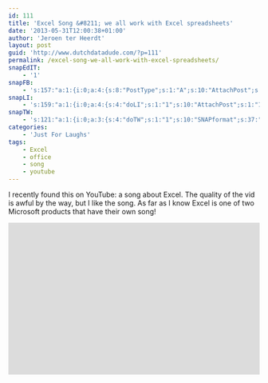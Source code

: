```yaml
---
id: 111
title: 'Excel Song &#8211; we all work with Excel spreadsheets'
date: '2013-05-31T12:00:38+01:00'
author: 'Jeroen ter Heerdt'
layout: post
guid: 'http://www.dutchdatadude.com/?p=111'
permalink: /excel-song-we-all-work-with-excel-spreadsheets/
snapEdIT:
    - '1'
snapFB:
    - 's:157:"a:1:{i:0;a:4:{s:8:"PostType";s:1:"A";s:10:"AttachPost";s:1:"2";s:10:"SNAPformat";s:51:"New post (%TITLE%) has been published on %SITENAME%";s:4:"doFB";i:0;}}";'
snapLI:
    - 's:159:"a:1:{i:0;a:4:{s:4:"doLI";s:1:"1";s:10:"AttachPost";s:1:"1";s:10:"SNAPformat";s:27:"New blog post on %SITENAME%";s:11:"SNAPformatT";s:18:"New Post - %TITLE%";}}";'
snapTW:
    - 's:121:"a:1:{i:0;a:3:{s:4:"doTW";s:1:"1";s:10:"SNAPformat";s:37:"New blog post %TITLE% - %SURL% %TAGS%";s:8:"attchImg";s:1:"0";}}";'
categories:
    - 'Just For Laughs'
tags:
    - Excel
    - office
    - song
    - youtube
---
```


I recently found this on YouTube: a song about Excel. The quality of the vid is awful by the way, but I like the song. As far as I know Excel is one of two Microsoft products that have their own song!
<div class="youtube" style="padding: 2px; background-color: #dcdcdc;"><object width="350" height="300" classid="clsid:d27cdb6e-ae6d-11cf-96b8-444553540000" codebase="http://download.macromedia.com/pub/shockwave/cabs/flash/swflash.cab#version=6,0,40,0"><param name="_cx" value="5080" /><param name="_cy" value="5080" /><param name="FlashVars" value="" /><param name="Movie" value="http://www.youtube.com/v/5pnNkwZ-3G4?autoplay=0&amp;rel=0&amp;hd=1" /><param name="Src" value="http://www.youtube.com/v/5pnNkwZ-3G4?autoplay=0&amp;rel=0&amp;hd=1" /><param name="WMode" value="Transparent" /><param name="Play" value="-1" /><param name="Loop" value="-1" /><param name="Quality" value="High" /><param name="SAlign" value="" /><param name="Menu" value="-1" /><param name="Base" value="" /><param name="AllowScriptAccess" value="" /><param name="Scale" value="ShowAll" /><param name="DeviceFont" value="0" /><param name="EmbedMovie" value="0" /><param name="BGColor" value="" /><param name="SWRemote" value="" /><param name="MovieData" value="" /><param name="SeamlessTabbing" value="1" /><param name="Profile" value="0" /><param name="ProfileAddress" value="" /><param name="ProfilePort" value="0" /><param name="AllowNetworking" value="all" /><param name="AllowFullScreen" value="false" /><param name="AllowFullScreenInteractive" value="false" /><param name="IsDependent" value="5901" /><param name="wmode" value="transparent" /><param name="src" value="http://www.youtube.com/v/5pnNkwZ-3G4?autoplay=0&amp;rel=0&amp;hd=1" /><param name="undefined" /><param name="flashvars" value="" /><param name="play" value="-1" /><param name="loop" value="loop" /><param name="quality" value="High" /><param name="salign" value="" /><param name="menu" value="-1" /><param name="base" value="" /><param name="allowscriptaccess" value="" /><param name="scale" value="ShowAll" /><param name="devicefont" value="0" /><param name="embedmovie" value="0" /><param name="swremote" value="" /><param name="moviedata" value="" /><param name="seamlesstabbing" value="1" /><param name="profile" value="0" /><param name="profileaddress" value="" /><param name="profileport" value="0" /><param name="allownetworking" value="all" /><param name="allowfullscreen" value="false" /><param name="allowfullscreeninteractive" value="false" /><param name="isdependent" value="5901" /><embed width="350" height="300" type="application/x-shockwave-flash" src="http://www.youtube.com/v/5pnNkwZ-3G4?autoplay=0&amp;rel=0&amp;hd=1" _cx="5080" _cy="5080" FlashVars="" Movie="http://www.youtube.com/v/5pnNkwZ-3G4?autoplay=0&amp;rel=0&amp;hd=1" Src="http://www.youtube.com/v/5pnNkwZ-3G4?autoplay=0&amp;rel=0&amp;hd=1" WMode="Transparent" Play="-1" Loop="-1" Quality="High" SAlign="" Menu="-1" Base="" AllowScriptAccess="" Scale="ShowAll" DeviceFont="0" EmbedMovie="0" BGColor="" SWRemote="" MovieData="" SeamlessTabbing="1" Profile="0" ProfileAddress="" ProfilePort="0" AllowNetworking="all" AllowFullScreen="false" AllowFullScreenInteractive="false" IsDependent="5901" wmode="transparent" flashvars="" play="-1" loop="loop" quality="High" salign="" menu="-1" base="" allowscriptaccess="" scale="ShowAll" devicefont="0" embedmovie="0" swremote="" moviedata="" seamlesstabbing="1" profile="0" profileaddress="" profileport="0" allownetworking="all" allowfullscreen="false" allowfullscreeninteractive="false" isdependent="5901" /></object></div>